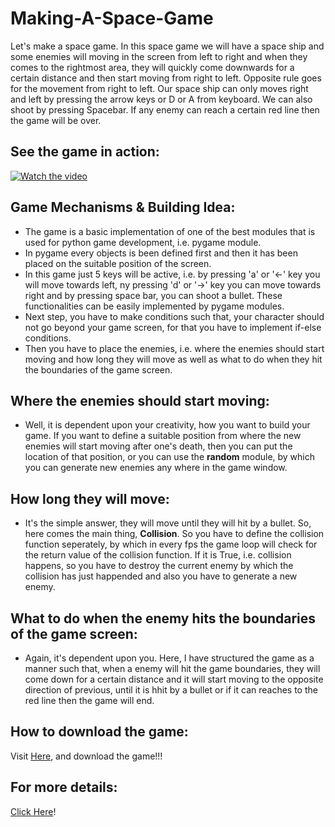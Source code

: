 # Making-A-Space-Game
Let's make a space game.
In this space game we will have a space ship and some enemies will moving in the screen from left to right and when they comes to the rightmost area, they will quickly come downwards for a certain distance and then start moving from right to left.
Opposite rule goes for the movement from right to left.
Our space ship can only moves right and left by pressing the arrow keys or D or A from keyboard.
We can also shoot by pressing Spacebar.
If any enemy can reach a certain red line then the game will be over.
## See the game in action:
[![Watch the video](http://i3.ytimg.com/vi/sH9s29FHY1Y/maxresdefault.jpg)](https://youtu.be/sH9s29FHY1Y)
## Game Mechanisms & Building Idea:
- The game is a basic implementation of one of the best modules that is used for python game development, i.e. pygame module. 
- In pygame every objects is been defined first and then it has been placed on the suitable position of the screen. 
- In this game just 5 keys will be active, i.e. by pressing 'a' or '<-' key you will move towards left, ny pressing 'd' or '->' key you can move towards right and by pressing space bar, you can shoot a bullet. These functionalities can be easily implemented by pygame modules.
- Next step, you have to make conditions such that, your character should not go beyond your game screen, for that you have to implement if-else conditions.
- Then you have to place the enemies, i.e. where the enemies should start moving and how long they will move as well as what to do when they hit the boundaries of the game screen.
## Where the enemies should start moving:
- Well, it is dependent upon your creativity, how you want to build your game. If you want to define a suitable position from where the new enemies will start moving after one's death, then you can put the location of that position, or you can use the **random** module, by which you can generate new enemies any where in the game window.
## How long they will move:
- It's the simple answer, they will move until they will hit by a bullet. So, here comes the main thing, **Collision**. So you have to define the collision function seperately, by which in every fps the game loop will check for the return value of the collision function. If it is True, i.e. collision happens, so you have to destroy the current enemy by which the collision has just happended and also you have to generate a new enemy.
## What to do when the enemy hits the boundaries of the game screen:
- Again, it's dependent upon you. Here, I have structured the game as a manner such that, when a enemy will hit the game boundaries, they will come down for a certain distance and it will start moving to the opposite direction of previous, until it is hhit by a bullet or if it can reaches to the red line then the game will end.
## How to download the game:
Visit [Here](https://dsasanengineer.blogspot.com/2020/04/download-simple-space-game-made-by-me.html), and download the game!!!
## For more details:
[Click Here](https://dsasanengineer.blogspot.com/2020/01/making-space-ship-game-by-pygame.html)!
